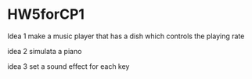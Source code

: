 # HW5forCP1

Idea 1 make a music player that has a dish which controls the playing rate

idea 2 simulata a piano

idea 3 set a sound effect for each key

